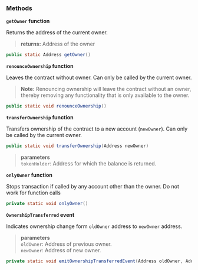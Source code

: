 ### Methods

**`getOwner` function**

Returns the address of the current owner.

> **returns:** Address of the owner

``` java
public static Address getOwner()
```

**`renounceOwnership` function**

Leaves the contract without owner.  Can only be called by the current owner.

> **Note:** Renouncing ownership will leave the contract without an owner,
thereby removing any functionality that is only available to the owner.


``` java
public static void renounceOwnership()
```

**`transferOwnership` function**

Transfers ownership of the contract to a new account (`newOwner`).
Can only be called by the current owner.

``` java
public static void transferOwnership(Address newOwner)
```
> **parameters**  
> `tokenHolder`: Address for which the balance is returned.


**`onlyOwner` function**

Stops transaction if called by any account other than the owner.
Do not work for function calls

``` java
private static void onlyOwner()
```


**`OwnershipTransferred` event** <a id="revokedoperator"></a>

Indicates ownership change form `oldOwner` address to `newOwner` address.

> **parameters**  
> `oldOwner`: Address of previous owner.  
> `newOwner`: Address of new owner.

``` java
private static void emitOwnershipTransferredEvent(Address oldOwner, Address newOwner)
```